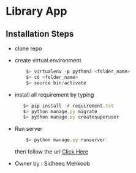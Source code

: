 # Library App
 
## Installation Steps

* clone repo
* create virtual environment 
    ``` javascript
        $> virtualenv -p python3 <folder_name> 
        $> cd <folder_name>
        $> source bin/activate
    ```
* install all requirement by typing
     ``` javascript
        $> pip install -r requirement.txt
        $> python manage.py migrate
        $> python manage.py createsuperuser
    ```
 * Run server
    
    ``` javascript
        $> python manage.py runserver
    ```

    then follow the url  [Click Here](http://127.0.0.1:8000)

* Owner by : Sidheeq Mehkoob